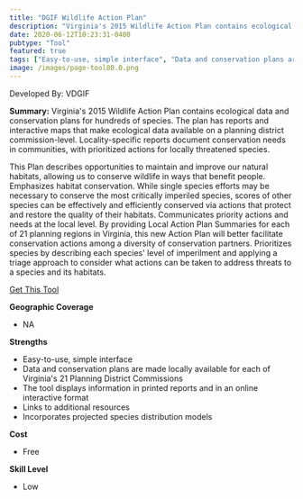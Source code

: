 ```yaml
---
title: "DGIF Wildlife Action Plan"
description: "Virginia's 2015 Wildlife Action Plan contains ecological data and conservation plans for hundreds of species. The plan has reports and interactive maps that make ecological data available on a planning district commission-level. Locality-specific reports document conservation needs in communities, with prioritized actions for locally threatened species."
date: 2020-06-12T10:23:31-0400
pubtype: "Tool"
featured: true
tags: ["Easy-to-use, simple interface", "Data and conservation plans are made locally available for each of Virginia's 21 Planning District Commissions", "The tool displays information in printed reports and in an online interactive format", "Links to additional resources", "Incorporates projected species distribution models"]
image: /images/page-tool80.0.png
---
```

Developed By: VDGIF

**Summary:** Virginia's 2015 Wildlife Action Plan contains ecological data and conservation plans for hundreds of species. The plan has reports and interactive maps that make ecological data available on a planning district commission-level. Locality-specific reports document conservation needs in communities, with prioritized actions for locally threatened species. 

This Plan describes opportunities to maintain and improve our natural habitats, allowing us to conserve wildlife in ways that benefit people. Emphasizes habitat conservation. While single species efforts may be necessary to conserve the most critically imperiled species, scores of other species can be effectively and efficiently conserved via actions that protect and restore the quality of their habitats. Communicates priority actions and needs at the local level. By providing Local Action Plan Summaries for each of 21 planning regions in Virginia, this new Action Plan will better facilitate conservation actions among a diversity of conservation partners. Prioritizes species by describing each species' level of imperilment and applying a triage approach to consider what actions can be taken to address threats to a species and its habitats.

<a href="http://bewildvirginia.org/wildlife-action-plan/" target="_blank">Get This Tool</a>

__**Geographic Coverage**__
-  NA

__**Strengths**__
-  Easy-to-use, simple interface
-   Data and conservation plans are made locally available for each of Virginia's 21 Planning District Commissions
-   The tool displays information in printed reports and in an online interactive format
-   Links to additional resources
-   Incorporates projected species distribution models

__**Cost**__
- Free

__**Skill Level**__
- Low
